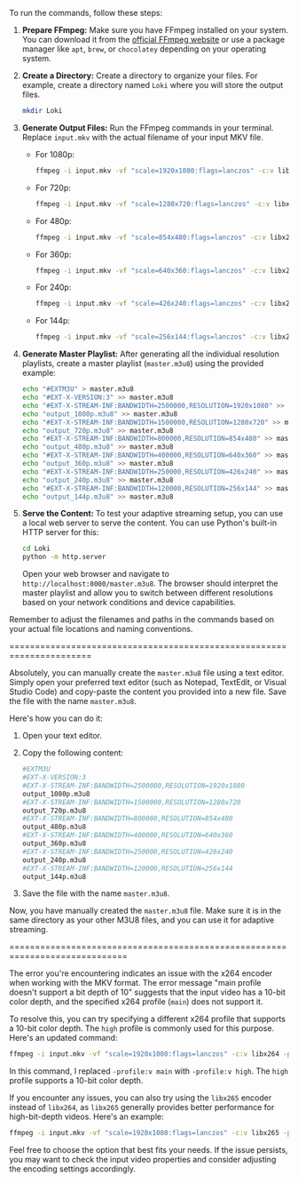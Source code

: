 To run the commands, follow these steps:

1. **Prepare FFmpeg:**
   Make sure you have FFmpeg installed on your system. You can download it from the [official FFmpeg website](https://ffmpeg.org/download.html) or use a package manager like `apt`, `brew`, or `chocolatey` depending on your operating system.

2. **Create a Directory:**
   Create a directory to organize your files. For example, create a directory named `Loki` where you will store the output files.

   ```bash
   mkdir Loki
   ```

3. **Generate Output Files:**
   Run the FFmpeg commands in your terminal. Replace `input.mkv` with the actual filename of your input MKV file.

   - For 1080p:

     ```bash
     ffmpeg -i input.mkv -vf "scale=1920x1080:flags=lanczos" -c:v libx264 -profile:v main -preset:v medium -b:v 2500k -maxrate 2500k -bufsize 5000k -g 60 -c:a aac -b:a 128k -ac 2 -map 0 -c:s copy -sn -hls_time 6 -hls_playlist_type vod -hls_segment_filename test/1080p_%03d.ts test/output_1080p.m3u8
     ```

   - For 720p:

     ```bash
     ffmpeg -i input.mkv -vf "scale=1280x720:flags=lanczos" -c:v libx264 -profile:v main -preset:v medium -b:v 1500k -maxrate 1500k -bufsize 3000k -g 60 -c:a aac -b:a 128k -ac 2 -map 0 -c:s copy -sn -hls_time 6 -hls_playlist_type vod -hls_segment_filename test/720p_%03d.ts test/output_720p.m3u8
     ```

   - For 480p:

     ```bash
     ffmpeg -i input.mkv -vf "scale=854x480:flags=lanczos" -c:v libx264 -profile:v main -preset:v medium -b:v 800k -maxrate 800k -bufsize 1600k -g 60 -c:a aac -b:a 128k -ac 2 -map 0 -c:s copy -sn -hls_time 6 -hls_playlist_type vod -hls_segment_filename test/480p_%03d.ts test/output_480p.m3u8
     ```

   - For 360p:

     ```bash
     ffmpeg -i input.mkv -vf "scale=640x360:flags=lanczos" -c:v libx264 -profile:v main -preset:v medium -b:v 400k -maxrate 400k -bufsize 800k -g 60 -c:a aac -b:a 128k -ac 2 -map 0 -c:s copy -sn -hls_time 6 -hls_playlist_type vod -hls_segment_filename test/360p_%03d.ts test/output_360p.m3u8
     ```

   - For 240p:

     ```bash
     ffmpeg -i input.mkv -vf "scale=426x240:flags=lanczos" -c:v libx264 -profile:v main -preset:v medium -b:v 250k -maxrate 250k -bufsize 500k -g 60 -c:a aac -b:a 64k -ac 2 -map 0 -c:s copy -sn -hls_time 6 -hls_playlist_type vod -hls_segment_filename test/240p_%03d.ts test/output_240p.m3u8
     ```

   - For 144p:

     ```bash
     ffmpeg -i input.mkv -vf "scale=256x144:flags=lanczos" -c:v libx264 -profile:v main -preset:v medium -b:v 120k -maxrate 120k -bufsize 240k -g 60 -c:a aac -b:a 64k -ac 2 -map 0 -c:s copy -sn -hls_time 6 -hls_playlist_type vod -hls_segment_filename test/144p_%03d.ts test/output_144p.m3u8
     ```

4. **Generate Master Playlist:**
   After generating all the individual resolution playlists, create a master playlist (`master.m3u8`) using the provided example:

   ```bash
   echo "#EXTM3U" > master.m3u8
   echo "#EXT-X-VERSION:3" >> master.m3u8
   echo "#EXT-X-STREAM-INF:BANDWIDTH=2500000,RESOLUTION=1920x1080" >> master.m3u8
   echo "output_1080p.m3u8" >> master.m3u8
   echo "#EXT-X-STREAM-INF:BANDWIDTH=1500000,RESOLUTION=1280x720" >> master.m3u8
   echo "output_720p.m3u8" >> master.m3u8
   echo "#EXT-X-STREAM-INF:BANDWIDTH=800000,RESOLUTION=854x480" >> master.m3u8
   echo "output_480p.m3u8" >> master.m3u8
   echo "#EXT-X-STREAM-INF:BANDWIDTH=400000,RESOLUTION=640x360" >> master.m3u8
   echo "output_360p.m3u8" >> master.m3u8
   echo "#EXT-X-STREAM-INF:BANDWIDTH=250000,RESOLUTION=426x240" >> master.m3u8
   echo "output_240p.m3u8" >> master.m3u8
   echo "#EXT-X-STREAM-INF:BANDWIDTH=120000,RESOLUTION=256x144" >> master.m3u8
   echo "output_144p.m3u8" >> master.m3u8
   ```

5. **Serve the Content:**
   To test your adaptive streaming setup, you can use a local web server to serve the content. You can use Python's built-in HTTP server for this:

   ```bash
   cd Loki
   python -m http.server
   ```

   Open your web browser and navigate to `http://localhost:8000/master.m3u8`. The browser should interpret the master playlist and allow you to switch between different resolutions based on your network conditions and device capabilities.

Remember to adjust the filenames and paths in the commands based on your actual file locations and naming conventions.

======================================================================

Absolutely, you can manually create the `master.m3u8` file using a text editor. Simply open your preferred text editor (such as Notepad, TextEdit, or Visual Studio Code) and copy-paste the content you provided into a new file. Save the file with the name `master.m3u8`.

Here's how you can do it:

1. Open your text editor.
2. Copy the following content:

   ```bash
   #EXTM3U
   #EXT-X-VERSION:3
   #EXT-X-STREAM-INF:BANDWIDTH=2500000,RESOLUTION=1920x1080
   output_1080p.m3u8
   #EXT-X-STREAM-INF:BANDWIDTH=1500000,RESOLUTION=1280x720
   output_720p.m3u8
   #EXT-X-STREAM-INF:BANDWIDTH=800000,RESOLUTION=854x480
   output_480p.m3u8
   #EXT-X-STREAM-INF:BANDWIDTH=400000,RESOLUTION=640x360
   output_360p.m3u8
   #EXT-X-STREAM-INF:BANDWIDTH=250000,RESOLUTION=426x240
   output_240p.m3u8
   #EXT-X-STREAM-INF:BANDWIDTH=120000,RESOLUTION=256x144
   output_144p.m3u8
   ```

3. Save the file with the name `master.m3u8`.

Now, you have manually created the `master.m3u8` file. Make sure it is in the same directory as your other M3U8 files, and you can use it for adaptive streaming.

=============================================================================

The error you're encountering indicates an issue with the x264 encoder when working with the MKV format. The error message "main profile doesn't support a bit depth of 10" suggests that the input video has a 10-bit color depth, and the specified x264 profile (`main`) does not support it.

To resolve this, you can try specifying a different x264 profile that supports a 10-bit color depth. The `high` profile is commonly used for this purpose. Here's an updated command:

```bash
ffmpeg -i input.mkv -vf "scale=1920x1080:flags=lanczos" -c:v libx264 -profile:v high -preset:v medium -b:v 2500k -maxrate 2500k -bufsize 5000k -g 60 -c:a aac -b:a 128k -ac 2 -map 0 -c:s copy -sn -hls_time 6 -hls_playlist_type vod -hls_segment_filename test/1080p_%03d.ts test/output_1080p.m3u8
```

In this command, I replaced `-profile:v main` with `-profile:v high`. The `high` profile supports a 10-bit color depth.

If you encounter any issues, you can also try using the `libx265` encoder instead of `libx264`, as `libx265` generally provides better performance for high-bit-depth videos. Here's an example:

```bash
ffmpeg -i input.mkv -vf "scale=1920x1080:flags=lanczos" -c:v libx265 -preset:v medium -b:v 2500k -maxrate 2500k -bufsize 5000k -g 60 -c:a aac -b:a 128k -ac 2 -map 0 -c:s copy -sn -hls_time 6 -hls_playlist_type vod -hls_segment_filename test/1080p_%03d.ts test/output_1080p.m3u8
```

Feel free to choose the option that best fits your needs. If the issue persists, you may want to check the input video properties and consider adjusting the encoding settings accordingly.